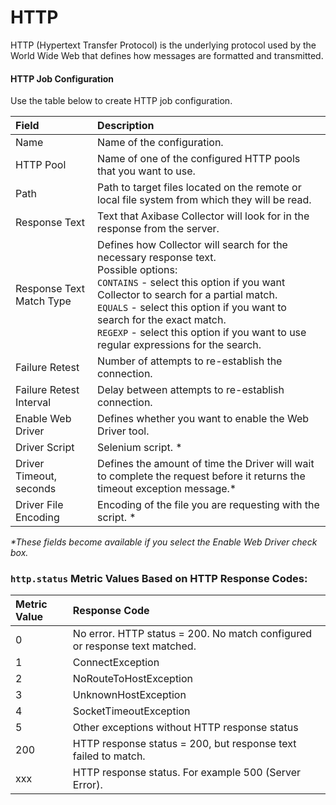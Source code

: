 # HTTP

HTTP (Hypertext Transfer Protocol) is the underlying protocol used by the World Wide Web that defines how messages are formatted and transmitted.

#### HTTP Job Configuration

Use the table below to create HTTP job configuration.

| Field         | Description |
|:------------- |:-------------|
| Name     | Name of the configuration. |
| HTTP Pool |  Name of one of the configured HTTP pools that you want to use. |
| Path |   Path to target files located on the remote or local file system from which they will be read.  |
| Response Text |  Text that Axibase Collector will look for in the response from the server.   |
| Response Text Match Type |  Defines how Collector will  search for the necessary response text. <br> Possible options: <br>  `CONTAINS` - select this option if you want Collector to search for a partial match. <br>  `EQUALS` - select this option if you want to search for the exact match. <br> `REGEXP` - select this option if you want to use regular expressions for the search. |
| Failure Retest |  Number of attempts to re-establish the connection.   |
| Failure Retest Interval |   Delay between attempts to re-establish connection.    |
| Enable Web Driver |  Defines whether you want to enable the Web Driver tool.  |
| Driver Script | Selenium script. *  |
| Driver Timeout, seconds |  Defines the amount of time the Driver will wait to complete the request before it returns the timeout exception message.*  |
| Driver File Encoding |  Encoding of the file you are requesting with the script. * |
_*These fields become available if you select the Enable Web Driver check box._

### <code>http.status</code> Metric Values Based on HTTP Response Codes:


| Metric Value | Response Code |
|:------------- |:-------------|
| 0 | No error. HTTP status = 200. No match configured or response text matched. |
| 1 | ConnectException |
| 2 | NoRouteToHostException |
| 3 | UnknownHostException |
| 4 | SocketTimeoutException |
| 5 | Other exceptions without HTTP response status |
| 200 | HTTP response status = 200, but response text failed to match. |
| xxx | HTTP response status. For example 500 (Server Error). |
